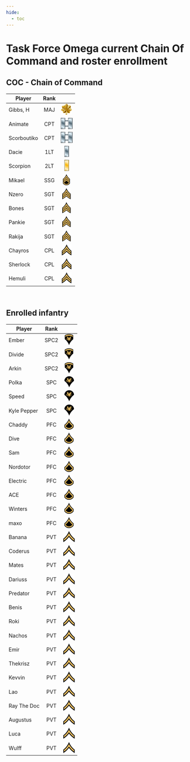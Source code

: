 ```yaml
---
hide:
  - toc
---
```

# Task Force Omega current Chain Of Command and roster enrollment

## COC - Chain of Command
 
| Player           |Rank       |                                        | 
| -                |:-:        | :-:                                    |
| Gibbs, H    | MAJ  | ![](assets/images/Ranks/small/MAJ.png) | Active   |
| Animate     | CPT  | ![](assets/images/Ranks/small/CPT.png) | Active   |
| Scorboutiko | CPT  | ![](assets/images/Ranks/small/CPT.png) | Active   |
| Dacie       | 1LT  | ![](assets/images/Ranks/small/1LT.png) | Active   |
| Scorpion    | 2LT  | ![](assets/images/Ranks/small/2LT.png) | Active   |
| Mikael      | SSG  | ![](assets/images/Ranks/small/SSGBlack.png) | Active   |
| Nzero       | SGT  | ![](assets/images/Ranks/small/SGTBlack.png) | Active   |
| Bones       | SGT  | ![](assets/images/Ranks/small/SGTBlack.png) | Active   |
| Pankie      | SGT  | ![](assets/images/Ranks/small/SGTBlack.png) | LOA |
| Rakija      | SGT  | ![](assets/images/Ranks/small/SGTBlack.png) | Active   |
| Chayros     | CPL  | ![](assets/images/Ranks/small/CPLBlack.png) | Active   |
| Sherlock    | CPL  | ![](assets/images/Ranks/small/CPLBlack.png) | Active   |
| Hemuli      | CPL  | ![](assets/images/Ranks/small/CPLBlack.png) | Active   |



<br>


## Enrolled infantry

| Player             | Rank      |                                              | 
| -                  |:-:        | :-:                                          | 
| Ember         | SPC2 | ![](assets/images/Ranks/small/SPC2Black.png) | Active   |
| Divide        | SPC2 | ![](assets/images/Ranks/small/SPC2Black.png) | Active   |
| Arkin         | SPC2 | ![](assets/images/Ranks/small/SPC2Black.png) | Active   |
| Polka         | SPC  | ![](assets/images/Ranks/small/SPC1Black.png) | Active   |
| Speed         | SPC  | ![](assets/images/Ranks/small/SPC1Black.png) | Active   |
| Kyle Pepper   | SPC  | ![](assets/images/Ranks/small/SPC1Black.png) | Active   |
| Chaddy        | PFC  | ![](assets/images/Ranks/small/PFCBlack.png) | Active   |
| Dive          | PFC  | ![](assets/images/Ranks/small/PFCBlack.png) | Active   |
| Sam           | PFC  | ![](assets/images/Ranks/small/PFCBlack.png) | Active   |
| Nordotor      | PFC  | ![](assets/images/Ranks/small/PFCBlack.png) | Inactive |
| Electric      | PFC  | ![](assets/images/Ranks/small/PFCBlack.png) | Inactive |
| ACE           | PFC  | ![](assets/images/Ranks/small/PFCBlack.png) | Inactive |
| Winters       | PFC  | ![](assets/images/Ranks/small/PFCBlack.png) | Inactive |
| maxo          | PFC  | ![](assets/images/Ranks/small/PFCBlack.png) | Inactive |
| Banana        | PVT  | ![](assets/images/Ranks/small/PVTBlack.png) | Inactive |
| Coderus       | PVT  | ![](assets/images/Ranks/small/PVTBlack.png) | LoA      |
| Mates         | PVT  | ![](assets/images/Ranks/small/PVTBlack.png) | Active   |
| Dariuss       | PVT  | ![](assets/images/Ranks/small/PVTBlack.png) | Active   |
| Predator      | PVT  | ![](assets/images/Ranks/small/PVTBlack.png) | Active   |
| Benis         | PVT  | ![](assets/images/Ranks/small/PVTBlack.png) | Active   |
| Roki          | PVT  | ![](assets/images/Ranks/small/PVTBlack.png) | Active   |
| Nachos        | PVT  | ![](assets/images/Ranks/small/PVTBlack.png) | Active   |
| Emir          | PVT  | ![](assets/images/Ranks/small/PVTBlack.png) | Active   |
| Thekrisz      | PVT  | ![](assets/images/Ranks/small/PVTBlack.png) | Active   |
| Kevvin        | PVT  | ![](assets/images/Ranks/small/PVTBlack.png) | Active   |
| Lao           | PVT  | ![](assets/images/Ranks/small/PVTBlack.png) | Active   |
| Ray The Doc   | PVT  | ![](assets/images/Ranks/small/PVTBlack.png) | Active   |
| Augustus      | PVT  | ![](assets/images/Ranks/small/PVTBlack.png) | Active   |
| Luca          | PVT  | ![](assets/images/Ranks/small/PVTBlack.png) | Active   |
| Wulff         | PVT  | ![](assets/images/Ranks/small/PVTBlack.png) | Active   |
